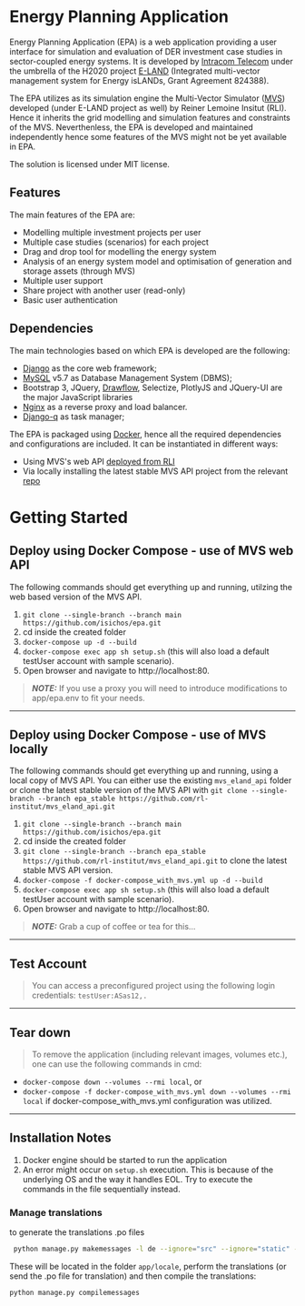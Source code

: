 # Energy Planning Application

Energy Planning Application (EPA) is a web application providing a user interface for simulation and evaluation of DER investment case studies in sector-coupled energy systems.
It is developed by [Intracom Telecom](http://www.intracom-telecom.com/) under the umbrella of the H2020 project [E-LAND](https://elandh2020.eu/) (Integrated multi-vector management system for Energy isLANDs, Grant Agreement 824388).

The EPA utilizes as its simulation engine the Multi-Vector Simulator ([MVS](https://github.com/rl-institut/multi-vector-simulator)) developed (under E-LAND project as well) by Reiner Lemoine Insitut (RLI). Hence it inherits the grid modelling and simulation features and constraints of the MVS. Neverthenless, the EPA is developed and maintained independently hence some features of the MVS might not be yet available in EPA.

The solution is licensed under MIT license.

## Features
The main features of the EPA are:
- Modelling multiple investment projects per user
- Multiple case studies (scenarios) for each project
- Drag and drop tool for modelling the energy system
- Analysis of an energy system model and optimisation of generation and storage assets (through MVS)
- Multiple user support
- Share project with another user (read-only)
- Basic user authentication

## Dependencies
The main technologies based on which EPA is developed are the following:
- [Django](https://www.djangoproject.com/) as the core web framework;
- [MySQL](https://www.mysql.com/) v5.7 as Database Management System (DBMS);
- Bootstrap 3, JQuery, [Drawflow](https://github.com/jerosoler/Drawflow), Selectize, PlotlyJS and JQuery-UI are the major JavaScript libraries
- [Nginx](https://www.nginx.com/) as a reverse proxy and load balancer.
- [Django-q](https://github.com/Koed00/django-q) as task manager;

The EPA is packaged using [Docker](https://github.com/docker), hence all the required dependencies and configurations are included.
It can be instantiated in different ways:
- Using MVS's web API [deployed from RLI](https://mvs-eland.rl-institut.de/)
- Via locally installing the latest stable MVS API project from the relevant [repo](https://github.com/rl-institut/mvs_eland_api.git)

# Getting Started

## Deploy using Docker Compose - use of MVS web API
The following commands should get everything up and running, utilzing the web based version of the MVS API.
1. `git clone --single-branch --branch main https://github.com/isichos/epa.git`
2. cd inside the created folder
4. `docker-compose up -d --build`
5. `docker-compose exec app sh setup.sh` (this will also load a default testUser account with sample scenario).
6. Open browser and navigate to http://localhost:80.

>**_NOTE:_** If you use a proxy you will need to introduce modifications to app/epa.env to fit your needs.
<hr>

## Deploy using Docker Compose - use of MVS locally
The following commands should get everything up and running, using a local copy of MVS API.
You can either use the existing `mvs_eland_api` folder or clone the latest stable version of the MVS API with `git clone --single-branch --branch epa_stable https://github.com/rl-institut/mvs_eland_api.git`

1. `git clone --single-branch --branch main https://github.com/isichos/epa.git`
2. cd inside the created folder
4. `git clone --single-branch --branch epa_stable https://github.com/rl-institut/mvs_eland_api.git` to clone the latest stable MVS API version.
5. `docker-compose -f docker-compose_with_mvs.yml up -d --build`
6. `docker-compose exec app sh setup.sh` (this will also load a default testUser account with sample scenario).
7. Open browser and navigate to http://localhost:80.

>**_NOTE:_** Grab a cup of coffee or tea for this...
<hr>

## Test Account
> You can access a preconfigured project using the following login credentials:  `testUser:ASas12,.`
<hr>

## Tear down
> To remove the application (including relevant images, volumes etc.), one can use the following commands in cmd:
- `docker-compose down --volumes --rmi local`, or
- `docker-compose -f docker-compose_with_mvs.yml down --volumes --rmi local` if docker-compose_with_mvs.yml configuration was utilized.
<hr>

## Installation Notes
1. Docker engine should be started to run the application
2. An error might occur on `setup.sh` execution. This is because of the underlying OS and the way it handles EOL. Try to execute the commands in the file sequentially instead.

### Manage translations
to generate the translations .po files
```bash
 python manage.py makemessages -l de --ignore="src" --ignore="static" --ignore="cdn_static_root" --ignore="requirements.txt"
```
These will be located in the folder `app/locale`, perform the translations (or send the .po file for translation) and then compile the translations:

```bash
python manage.py compilemessages
```
